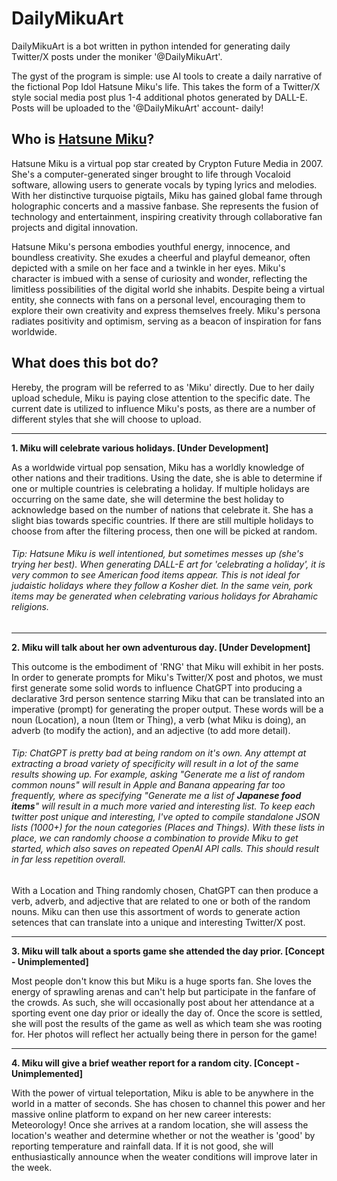 # DailyMikuArt
DailyMikuArt is a bot written in python intended for generating daily Twitter/X posts under the moniker '@DailyMikuArt'.

The gyst of the program is simple: use AI tools to create a daily narrative of the fictional Pop Idol Hatsune Miku's life. This takes the form of a Twitter/X style social media post plus 1-4 additional photos generated by DALL-E. Posts will be uploaded to the '@DailyMikuArt' account- daily!

## __Who is [Hatsune Miku](https://en.wikipedia.org/wiki/Hatsune_Miku)?__

Hatsune Miku is a virtual pop star created by Crypton Future Media in 2007. She's a computer-generated singer brought to life through Vocaloid software, allowing users to generate vocals by typing lyrics and melodies. With her distinctive turquoise pigtails, Miku has gained global fame through holographic concerts and a massive fanbase. She represents the fusion of technology and entertainment, inspiring creativity through collaborative fan projects and digital innovation.

Hatsune Miku's persona embodies youthful energy, innocence, and boundless creativity. She exudes a cheerful and playful demeanor, often depicted with a smile on her face and a twinkle in her eyes. Miku's character is imbued with a sense of curiosity and wonder, reflecting the limitless possibilities of the digital world she inhabits. Despite being a virtual entity, she connects with fans on a personal level, encouraging them to explore their own creativity and express themselves freely. Miku's persona radiates positivity and optimism, serving as a beacon of inspiration for fans worldwide.

## __What does this bot do?__

Hereby, the program will be referred to as 'Miku' directly.
Due to her daily upload schedule, Miku is paying close attention to the specific date. The current date is utilized to influence Miku's posts, as there are a number of different styles that she will choose to upload.

------------------
**1. Miku will celebrate various holidays. [Under Development]**

  As a worldwide virtual pop sensation, Miku has a worldly knowledge of other nations and their traditions. Using the date, she is able to determine if one or multiple countries is celebrating a holiday. If multiple holidays are occurring on the same date, she will determine the best holiday to acknowledge based on the number of nations that celebrate it. She has a slight bias towards specific countries. If there are still multiple holidays to choose from after the filtering process, then one will be picked at random.

###### Tip: Hatsune Miku is well intentioned, but sometimes messes up (she's trying her best). When generating DALL-E art for 'celebrating a holiday', it is very common to see American food items appear. This is not ideal for judaistic holidays where they follow a Kosher diet. In the same vein, pork items may be generated when celebrating various holidays for Abrahamic religions.
------------------
**2. Miku will talk about her own adventurous day. [Under Development]**

  This outcome is the embodiment of 'RNG' that Miku will exhibit in her posts. In order to generate prompts for Miku's Twitter/X post and photos, we must first generate some solid words to influence ChatGPT into producing a declarative 3rd person sentence starring Miku that can be translated into an imperative (prompt) for generating the proper output. These words will be a noun (Location), a noun (Item or Thing), a verb (what Miku is doing), an adverb (to modify the action), and an adjective (to add more detail).

###### Tip: ChatGPT is pretty bad at being random on it's own. Any attempt at extracting a broad variety of specificity will result in a lot of the same results showing up. For example, asking "Generate me a list of random common nouns" will result in Apple and Banana appearing far too frequently, where as specifying "Generate me a list of **Japanese food items**" will result in a much more varied and interesting list. To keep each twitter post unique and interesting, I've opted to compile standalone JSON lists (1000+) for the noun categories (Places and Things). With these lists in place, we can randomly choose a combination to provide Miku to get started, which also saves on repeated OpenAI API calls. This *should* result in far less repetition overall.

With a Location and Thing randomly chosen, ChatGPT can then produce a verb, adverb, and adjective that are related to one or both of the random nouns. Miku can then use this assortment of words to generate action setences that can translate into a unique and interesting Twitter/X post.

------------------
**3. Miku will talk about a sports game she attended the day prior. [Concept - Unimplemented]**

  Most people don't know this but Miku is a huge sports fan. She loves the energy of sprawling arenas and can't help but participate in the fanfare of the crowds. As such, she will occasionally post about her attendance at a sporting event one day prior or ideally the day of. Once the score is settled, she will post the results of the game as well as which team she was rooting for. Her photos will reflect her actually being there in person for the game!

------------------
**4. Miku will give a brief weather report for a random city. [Concept - Unimplemented]**

  With the power of virtual teleportation, Miku is able to be anywhere in the world in a matter of seconds. She has chosen to channel this power and her massive online platform to expand on her new career interests: Meteorology! Once she arrives at a random location, she will assess the location's weather and determine whether or not the weather is 'good' by reporting temperature and rainfall data. If it is not good, she will enthusiastically announce when the weater conditions will improve later in the week.
